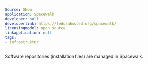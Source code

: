 ```yaml
---
Source: SNow
application: Spacewalk
developer: null
developerlink: https://fedorahosted.org/spacewalk/
licensingmodel: open source
linkapplication: null
tags:
- infrastruktur
---
```

Software repositories (installation files) are managed in Spacewalk.
